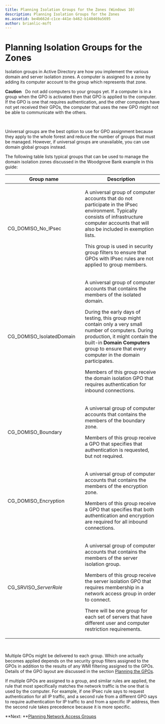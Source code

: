 ```yaml
---
title: Planning Isolation Groups for the Zones (Windows 10)
description: Planning Isolation Groups for the Zones
ms.assetid: be4b662d-c1ce-441e-b462-b140469a5695
author: brianlic-msft
---
```


# Planning Isolation Groups for the Zones


Isolation groups in Active Directory are how you implement the various domain and server isolation zones. A computer is assigned to a zone by adding its computer account to the group which represents that zone.

**Caution**  
Do not add computers to your groups yet. If a computer is in a group when the GPO is activated then that GPO is applied to the computer. If the GPO is one that requires authentication, and the other computers have not yet received their GPOs, the computer that uses the new GPO might not be able to communicate with the others.

 

Universal groups are the best option to use for GPO assignment because they apply to the whole forest and reduce the number of groups that must be managed. However, if universal groups are unavailable, you can use domain global groups instead.

The following table lists typical groups that can be used to manage the domain isolation zones discussed in the Woodgrove Bank example in this guide:

<table>
<colgroup>
<col width="50%" />
<col width="50%" />
</colgroup>
<thead>
<tr class="header">
<th>Group name</th>
<th>Description</th>
</tr>
</thead>
<tbody>
<tr class="odd">
<td><p>CG_DOMISO_No_IPsec</p></td>
<td><p>A universal group of computer accounts that do not participate in the IPsec environment. Typically consists of infrastructure computer accounts that will also be included in exemption lists.</p>
<p>This group is used in security group filters to ensure that GPOs with IPsec rules are not applied to group members.</p></td>
</tr>
<tr class="even">
<td><p>CG_DOMISO_IsolatedDomain</p></td>
<td><p>A universal group of computer accounts that contains the members of the isolated domain.</p>
<p>During the early days of testing, this group might contain only a very small number of computers. During production, it might contain the built-in <strong>Domain Computers</strong> group to ensure that every computer in the domain participates.</p>
<p>Members of this group receive the domain isolation GPO that requires authentication for inbound connections.</p></td>
</tr>
<tr class="odd">
<td><p>CG_DOMISO_Boundary</p></td>
<td><p>A universal group of computer accounts that contains the members of the boundary zone.</p>
<p>Members of this group receive a GPO that specifies that authentication is requested, but not required.</p></td>
</tr>
<tr class="even">
<td><p>CG_DOMISO_Encryption</p></td>
<td><p>A universal group of computer accounts that contains the members of the encryption zone.</p>
<p>Members of this group receive a GPO that specifies that both authentication and encryption are required for all inbound connections.</p></td>
</tr>
<tr class="odd">
<td><p>CG_SRVISO_<em>ServerRole</em></p></td>
<td><p>A universal group of computer accounts that contains the members of the server isolation group.</p>
<p>Members of this group receive the server isolation GPO that requires membership in a network access group in order to connect.</p>
<p>There will be one group for each set of servers that have different user and computer restriction requirements.</p></td>
</tr>
</tbody>
</table>

 

Multiple GPOs might be delivered to each group. Which one actually becomes applied depends on the security group filters assigned to the GPOs in addition to the results of any WMI filtering assigned to the GPOs. Details of the GPO layout are discussed in the section [Planning the GPOs](planning-the-gpos.md).

If multiple GPOs are assigned to a group, and similar rules are applied, the rule that most specifically matches the network traffic is the one that is used by the computer. For example, if one IPsec rule says to request authentication for all IP traffic, and a second rule from a different GPO says to require authentication for IP traffic to and from a specific IP address, then the second rule takes precedence because it is more specific.

**Next: **[Planning Network Access Groups](planning-network-access-groups.md)

 

 





